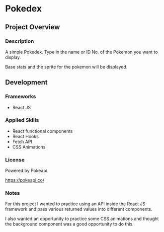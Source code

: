 # Pokedex

## Project Overview

### Description

A simple Pokedex. Type in the name or ID No. of the Pokemon you want to display.

Base stats and the sprite for the pokemon will be displayed.

## Development

### Frameworks

- React JS

### Applied Skills

- React functional components
- React Hooks
- Fetch API
- CSS Animations

### License

Powered by Pokeapi

https://pokeapi.co/

### Notes

For this project I wanted to practice using an API inside the React JS framework and pass various returned values into different components.

I also wanted an opportunity to practice some CSS animations and thought the background component was a good opportunity to do this.